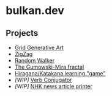 # bulkan.dev

## Projects

* [Grid Generative Art](https://grid-art.bulkan.dev)
* [ZigZag](https://zigzag.bulkan.dev)
* [Random Walker](https://walker.bulkan.dev)
* [The Gumowski-Mira fractal](https://mira.bulkan.dev)
* [Hiragana/Katakana learning "game"](https://kana-game.bulkan.dev)
* _[WIP]_ [Verb Conjugator](https://doushi.bulkan.dev)
* _[WIP]_ [NHK news article printer](https://nhk-printer.bulkan.dev)
